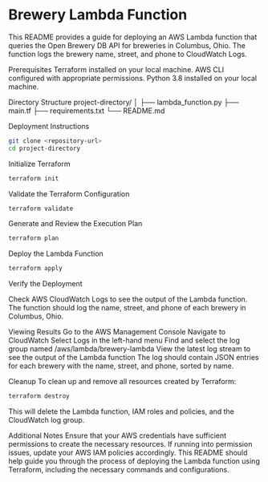 # Brewery Lambda Function

This README provides a guide for deploying an AWS Lambda function that queries the Open Brewery DB API for breweries in Columbus, Ohio. The function logs the brewery name, street, and phone to CloudWatch Logs.

Prerequisites
Terraform installed on your local machine.
AWS CLI configured with appropriate permissions.
Python 3.8 installed on your local machine.

Directory Structure
project-directory/
│
├── lambda_function.py
├── main.tf
├── requirements.txt
└── README.md

Deployment Instructions
```sh
git clone <repository-url>
cd project-directory
```
Initialize Terraform
```sh
terraform init
```
Validate the Terraform Configuration
```sh
terraform validate
```
Generate and Review the Execution Plan
```sh
terraform plan
```
Deploy the Lambda Function
```sh
terraform apply
```
Verify the Deployment

Check AWS CloudWatch Logs to see the output of the Lambda function.
The function should log the name, street, and phone of each brewery in Columbus, Ohio.

Viewing Results
Go to the AWS Management Console
Navigate to CloudWatch
Select Logs in the left-hand menu
Find and select the log group named /aws/lambda/brewery-lambda
View the latest log stream to see the output of the Lambda function
The log should contain JSON entries for each brewery with the name, street, and phone, sorted by name.

Cleanup
To clean up and remove all resources created by Terraform:

```sh
terraform destroy
```
This will delete the Lambda function, IAM roles and policies, and the CloudWatch log group.

Additional Notes
Ensure that your AWS credentials have sufficient permissions to create the necessary resources.
If running into permission issues, update your AWS IAM policies accordingly.
This README should help guide you through the process of deploying the Lambda function using Terraform, including the necessary commands and configurations.
